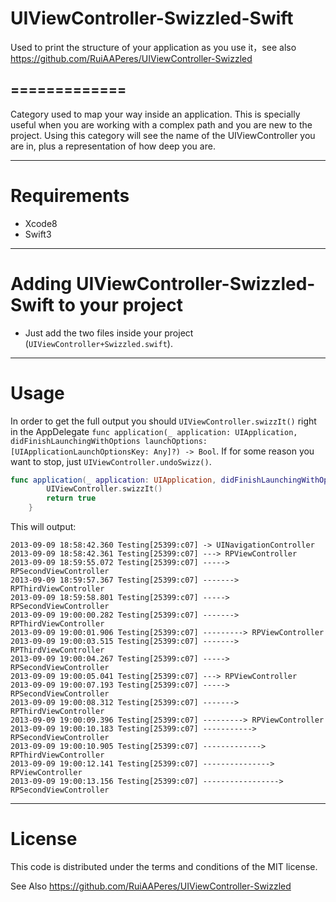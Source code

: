 # UIViewController-Swizzled-Swift
Used to print the structure of your application as you use it，see also https://github.com/RuiAAPeres/UIViewController-Swizzled


=============
-------------

Category used to map your way inside an application. This is specially useful when you are working with a complex path and you are new to the project. Using this category will see the name of the UIViewController you are in, plus a representation of how deep you are.
 

------------
Requirements
============
 
* Xcode8
* Swift3

------------------------------------
Adding UIViewController-Swizzled-Swift to your project
====================================

*	Just add the two files inside your project (`UIViewController+Swizzled.swift`).

-----
Usage
=====

In order to get the full output you should `UIViewController.swizzIt()` right in the AppDelegate `func application(_ application: UIApplication, didFinishLaunchingWithOptions launchOptions: [UIApplicationLaunchOptionsKey: Any]?) -> Bool`. If for some reason you want to stop, just `UIViewController.undoSwizz()`.
```Swift
func application(_ application: UIApplication, didFinishLaunchingWithOptions launchOptions: [UIApplicationLaunchOptionsKey: Any]?) -> Bool {
        UIViewController.swizzIt()
        return true
    }
```

This will output:

```
2013-09-09 18:58:42.360 Testing[25399:c07] -> UINavigationController
2013-09-09 18:58:42.361 Testing[25399:c07] ---> RPViewController
2013-09-09 18:59:55.072 Testing[25399:c07] -----> RPSecondViewController
2013-09-09 18:59:57.367 Testing[25399:c07] -------> RPThirdViewController
2013-09-09 18:59:58.801 Testing[25399:c07] -----> RPSecondViewController
2013-09-09 19:00:00.282 Testing[25399:c07] -------> RPThirdViewController
2013-09-09 19:00:01.906 Testing[25399:c07] ---------> RPViewController
2013-09-09 19:00:03.515 Testing[25399:c07] -------> RPThirdViewController
2013-09-09 19:00:04.267 Testing[25399:c07] -----> RPSecondViewController
2013-09-09 19:00:05.041 Testing[25399:c07] ---> RPViewController
2013-09-09 19:00:07.193 Testing[25399:c07] -----> RPSecondViewController
2013-09-09 19:00:08.312 Testing[25399:c07] -------> RPThirdViewController
2013-09-09 19:00:09.396 Testing[25399:c07] ---------> RPViewController
2013-09-09 19:00:10.183 Testing[25399:c07] -----------> RPSecondViewController
2013-09-09 19:00:10.905 Testing[25399:c07] -------------> RPThirdViewController
2013-09-09 19:00:12.141 Testing[25399:c07] ---------------> RPViewController
2013-09-09 19:00:13.156 Testing[25399:c07] -----------------> RPSecondViewController
```

-------
License
=======

This code is distributed under the terms and conditions of the MIT license. 


See Also
https://github.com/RuiAAPeres/UIViewController-Swizzled
